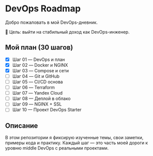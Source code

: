# DevOps Roadmap

Добро пожаловать в мой DevOps-дневник.

🎯 Цель: выйти на стабильный доход как DevOps-инженер.

## Мой план (30 шагов)

- [X]  Шаг 01 — DevOps и план
- [X]  Шаг 02 — Docker и NGINX
- [X]  Шаг 03 — Compose и сети
- [ ]  Шаг 04 — Git и GitHub
- [ ]  Шаг 05 — CI/CD основа
- [ ]  Шаг 06 — Terraform
- [ ]  Шаг 07 — Yandex Cloud
- [ ]  Шаг 08 — Деплой в облако
- [ ]  Шаг 09 — NGINX + SSL
- [ ]  Шаг 10 — Проект DevOps Starter

## Описание

В этом репозитории я фиксирую изученные темы, свои заметки, примеры кода и практику.
Каждый шаг — это часть моей дороги к уровню middle DevOps с реальными проектами.
